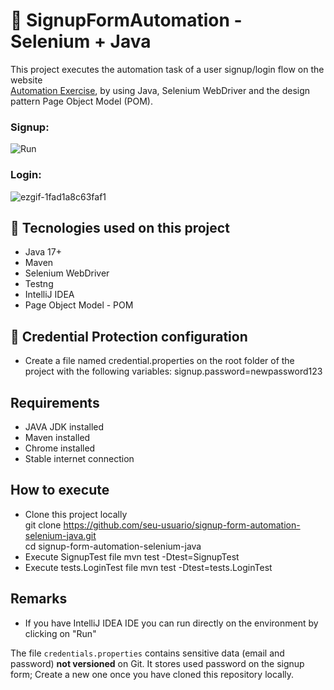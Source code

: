 # 🤖 SignupFormAutomation - Selenium + Java
This project executes the automation task of a user signup/login flow on the website  
[Automation Exercise](https://automationexercise.com), 
by using Java, Selenium WebDriver and the design pattern Page Object Model (POM).

### Signup:
![Run](https://github.com/user-attachments/assets/bdac3eda-2471-4a8f-9254-356d6dc61f12)

### Login:
![ezgif-1fad1a8c63faf1](https://github.com/user-attachments/assets/1e782745-5f43-453f-ba26-fc6b1d513a6c)


## 🔧 Tecnologies used on this project
- Java 17+
- Maven
- Selenium WebDriver
- Testng
- IntelliJ IDEA
- Page Object Model - POM

## 🔐 Credential Protection configuration
- Create a file named credential.properties on the root folder of the project with the following variables:
  signup.password=newpassword123

## Requirements
- JAVA JDK installed
- Maven installed
- Chrome installed
- Stable internet connection

## How to execute
- Clone this project locally  
  git clone https://github.com/seu-usuario/signup-form-automation-selenium-java.git  
  cd signup-form-automation-selenium-java
- Execute SignupTest file
  mvn test -Dtest=SignupTest
- Execute tests.LoginTest file
  mvn test -Dtest=tests.LoginTest

## Remarks
- If you have IntelliJ IDEA IDE you can run directly on the environment by clicking on "Run"

The file `credentials.properties` contains sensitive data (email and password) **not versioned** on Git. 
It stores used password on the signup form; Create a new one once you have cloned this repository locally.


